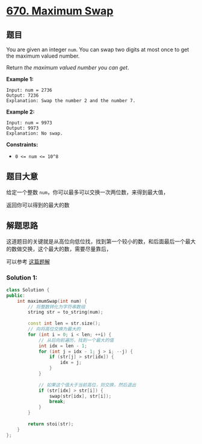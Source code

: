 # [670. Maximum Swap](https://leetcode-cn.com/problems/maximum-swap/)

## 题目

You are given an integer `num`. You can swap two digits at most once to get the maximum valued number.

Return *the maximum valued number you can get*.

 

**Example 1:**

```
Input: num = 2736
Output: 7236
Explanation: Swap the number 2 and the number 7.
```

**Example 2:**

```
Input: num = 9973
Output: 9973
Explanation: No swap.
```

 

**Constraints:**

- `0 <= num <= 10^8`

## 题目大意

给定一个整数 `num`，你可以最多可以交换一次两位数，来得到最大值，

返回你可以得到的最大的数

## 解题思路

这道题目的关键就是从高位向低位找，找到第一个较小的数，和后面最后一个最大的数做交换，这个最大的数，需要尽量靠后，

可以参考 [这篇题解](https://leetcode-cn.com/problems/maximum-swap/solution/2021316-zui-da-jiao-huan-quan-chang-zui-ery0x/)

### Solution 1:


````c++
class Solution {
public:
    int maximumSwap(int num) {
        // 将整数转化为字符串数组
        string str = to_string(num);
        
        const int len = str.size();
        // 向将高位交换为最大的
        for (int i = 0; i < len; ++i) {
            // 从后向前遍历，找到一个最大的值
            int idx = len - 1;
            for (int j = idx - 1; j > i; --j) {
                if (str[j] > str[idx]) {
                    idx = j;
                }
            }
            
            // 如果这个值大于当前高位，则交换，然后退出
            if (str[idx] > str[i]) {
                swap(str[idx], str[i]);
                break;
            }
        }
        
        return stoi(str);
    }
};
````
